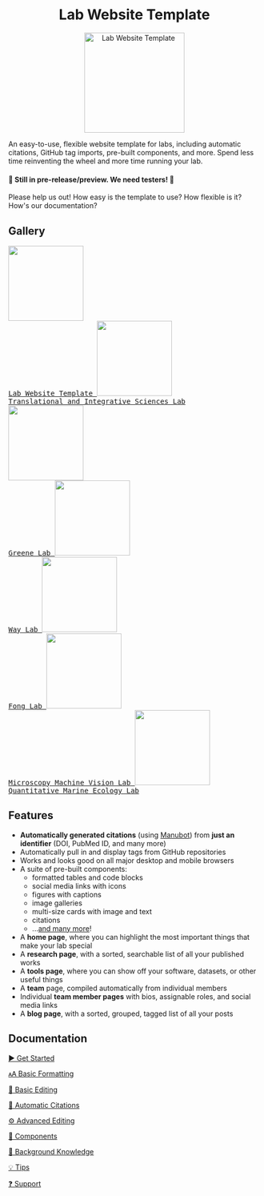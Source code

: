 <h1 align="center">Lab Website Template</h1>
<p align="center">
<img height="200" src="https://raw.githubusercontent.com/greenelab/lab-website-template/main/favicons/share-thumbnail.jpg?raw=true" alt="Lab Website Template">
</p>
An easy-to-use, flexible website template for labs, including automatic citations, GitHub tag imports, pre-built components, and more.
Spend less time reinventing the wheel and more time running your lab.

#### 🔔 Still in pre-release/preview. We need testers! 🔔

Please help us out!
How easy is the template to use?
How flexible is it?
How's our documentation?

## Gallery

<kbd>
  <a href="https://greenelab.github.io/lab-website-template/">
    <img src="https://user-images.githubusercontent.com/8326331/140773232-0c0f0780-a6ae-4fea-838b-b68f117d8ba0.png" height="150px" />
    <br>
    Lab Website Template
  </a>
</kbd>

<kbd>
  <a href="https://tislab.org/">
    <img src="https://user-images.githubusercontent.com/8326331/140774758-58d13120-c091-41ea-87e3-d2219a90f1d9.png" height="150px" />
    <br>
    Translational and Integrative Sciences Lab
  </a>
</kbd>

<kbd>
  <a href="https://greenelab.com/">
    <img src="https://user-images.githubusercontent.com/8326331/140775456-aa6afad1-ba72-48f6-803e-279f8c1011e9.png" height="150px" />
    <br>
    Greene Lab
  </a>
</kbd>

<kbd>
  <a href="https://www.waysciencelab.com/">
    <img src="https://user-images.githubusercontent.com/8326331/140776192-80a802d5-be4f-4aeb-b159-f473bbb10fbe.png" height="150px" />
    <br>
    Way Lab
  </a>
</kbd>

<kbd>
  <a href="https://fong-lab.github.io/">
    <img src="https://user-images.githubusercontent.com/8326331/140777326-e1da4b0f-053b-4355-823d-077fc1078a5b.png" height="150px" />
    <br>
    Fong Lab
  </a>
</kbd>

<kbd>
  <a href="https://mmv-lab.github.io/">
    <img src="https://user-images.githubusercontent.com/8326331/140778499-787f6d7f-f07f-43ee-9942-5ac8f955443a.png" height="150px" />
    <br>
    Microscopy Machine Vision Lab
  </a>
</kbd>

<kbd>
  <a href="https://quantmarineecolab.github.io/">
    <img src="https://user-images.githubusercontent.com/8326331/140778904-42abe18d-bcbe-4861-8993-911c95e6b6f6.png" height="150px" />
    <br>
    Quantitative Marine Ecology Lab
  </a>
</kbd>

## Features

- **Automatically generated citations** (using [Manubot](https://manubot.org)) from **just an identifier** (DOI, PubMed ID, and many more)
- Automatically pull in and display tags from GitHub repositories
- Works and looks good on all major desktop and mobile browsers
- A suite of pre-built components:
  - formatted tables and code blocks
  - social media links with icons
  - figures with captions
  - image galleries
  - multi-size cards with image and text
  - citations
  - ...[and many more](https://github.com/greenelab/lab-website-template/wiki/Components)!
- A **home page**, where you can highlight the most important things that make your lab special
- A **research page**, with a sorted, searchable list of all your published works
- A **tools page**, where you can show off your software, datasets, or other useful things
- A **team** page, compiled automatically from individual members
- Individual **team member pages** with bios, assignable roles, and social media links
- A **blog page**, with a sorted, grouped, tagged list of all your posts

## Documentation

[▶️ Get Started](https://github.com/greenelab/lab-website-template/wiki/Get-Started)

[🗚 Basic Formatting](https://github.com/greenelab/lab-website-template/wiki/Basic-Formatting)

[📝 Basic Editing](https://github.com/greenelab/lab-website-template/wiki/Basic-Editing)

[🤖 Automatic Citations](https://github.com/greenelab/lab-website-template/wiki/Automatic-Citations)

[⚙️ Advanced Editing](https://github.com/greenelab/lab-website-template/wiki/Advanced-Editing)

[🧱 Components](https://github.com/greenelab/lab-website-template/wiki/Components)

[🧠 Background Knowledge](https://github.com/greenelab/lab-website-template/wiki/Background-Knowledge)

[💡 Tips](https://github.com/greenelab/lab-website-template/wiki/Tips)

[❓ Support](https://github.com/greenelab/lab-website-template/wiki/Support)
